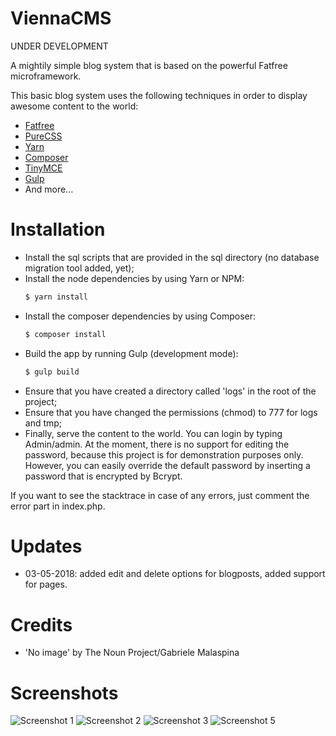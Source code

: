 # ViennaCMS

UNDER DEVELOPMENT

A mightily simple blog system that is based on the powerful Fatfree microframework.

This basic blog system uses the following techniques in order to display awesome content to the world:
  * [Fatfree](https://fatfreeframework.com)
  * [PureCSS](https://purecss.io)
  * [Yarn](https://yarnpkg.com/en/)
  * [Composer](https://getcomposer.org)
  * [TinyMCE](https://www.tinymce.com)
  * [Gulp](https://gulpjs.com)
  * And more...
  
# Installation
  - Install the sql scripts that are provided in the sql directory (no database migration tool added, yet);
  - Install the node dependencies by using Yarn or NPM:
    ```sh
    $ yarn install
    ```
  - Install the composer dependencies by using Composer:
    ```sh
    $ composer install
    ```
  - Build the app by running Gulp (development mode):
    ```sh
    $ gulp build
    ```
  - Ensure that you have created a directory called 'logs' in the root of the project;
  - Ensure that you have changed the permissions (chmod) to 777 for logs and tmp; 
  - Finally, serve the content to the world. You can login by typing Admin/admin. At the moment, there is no support for editing the password, because this project is for demonstration purposes only. However, you can easily override the default password by inserting a password that is encrypted by Bcrypt.
  
  If you want to see the stacktrace in case of any errors, just comment the error part in index.php.

# Updates
  - 03-05-2018: added edit and delete options for blogposts, added support for pages.
  
# Credits
  * 'No image' by The Noun Project/Gabriele Malaspina
  
# Screenshots
![Screenshot 1](https://i.imgur.com/dFBSI4u.png)
![Screenshot 2](https://i.imgur.com/htmsCyy.png)
![Screenshot 3](https://i.imgur.com/ULWWGS0.png)
![Screenshot 5](https://i.imgur.com/BzEHjBf.png)
